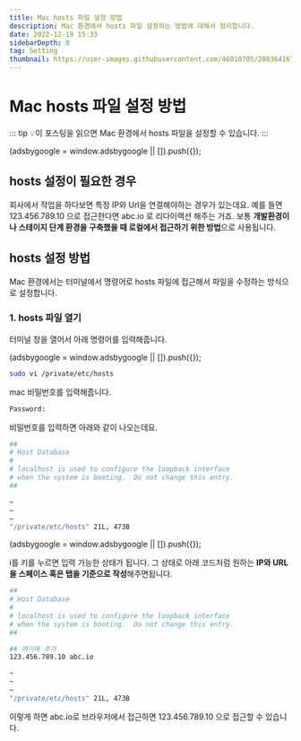 ```yaml
---
title: Mac hosts 파일 설정 방법
description: Mac 환경에서 hosts 파일 설정하는 방법에 대해서 정리합니다.
date: 2022-12-19 15:33
sidebarDepth: 0
tag: Setting
thumbnail: https://user-images.githubusercontent.com/46010705/208364167-ee4ad94a-3182-4091-a3f4-b897677afe56.png
---
```


# Mac hosts 파일 설정 방법

::: tip 💡이 포스팅을 읽으면
Mac 환경에서 hosts 파일을 설정할 수 있습니다.
:::

<component is="script" src="https://pagead2.googlesyndication.com/pagead/js/adsbygoogle.js?client=ca-pub-4877378276818686" crossorigin="anonymous" async></component>

<!-- ui-log 수평형 -->

<ins class="adsbygoogle"
     style="display:block"
     data-ad-client="ca-pub-4877378276818686"
     data-ad-slot="9743150776"
     data-ad-format="auto"
     data-full-width-responsive="true"></ins>
<component is="script">
(adsbygoogle = window.adsbygoogle || []).push({});
</component>

## hosts 설정이 필요한 경우

회사에서 작업을 하다보면 특정 IP와 Url을 연결해야하는 경우가 있는데요.
예를 들면 123.456.789.10 으로 접근한다면 abc.io 로 리다이렉션 해주는 거죠.
보통 **개발환경이나 스테이지 단계 환경을 구축했을 때 로컬에서 접근하기 위한 방법**으로 사용됩니다.

## hosts 설정 방법

Mac 환경에서는 터미널에서 명령어로 hosts 파일에 접근해서 파일을 수정하는 방식으로 설정합니다.

### 1. hosts 파일 열기

터미널 창을 열어서 아래 명령어를 입력해줍니다.

<component is="script" src="https://pagead2.googlesyndication.com/pagead/js/adsbygoogle.js?client=ca-pub-4877378276818686" crossorigin="anonymous" async></component>

<!-- ui-log 수평형 -->

<ins class="adsbygoogle"
     style="display:block"
     data-ad-client="ca-pub-4877378276818686"
     data-ad-slot="9743150776"
     data-ad-format="auto"
     data-full-width-responsive="true"></ins>
<component is="script">
(adsbygoogle = window.adsbygoogle || []).push({});
</component>

```bash
sudo vi /private/etc/hosts
```

mac 비밀번호를 입력해줍니다.

```bash
Password:
```

비밀번호를 입력하면 아래와 같이 나오는데요.

```bash
##
# Host Database
#
# localhost is used to configure the loopback interface
# when the system is booting.  Do not change this entry.
##

~
~
~
"/private/etc/hosts" 21L, 473B
```

<component is="script" src="https://pagead2.googlesyndication.com/pagead/js/adsbygoogle.js?client=ca-pub-4877378276818686" crossorigin="anonymous" async></component>

<!-- ui-log 수평형 -->

<ins class="adsbygoogle"
     style="display:block"
     data-ad-client="ca-pub-4877378276818686"
     data-ad-slot="9743150776"
     data-ad-format="auto"
     data-full-width-responsive="true"></ins>
<component is="script">
(adsbygoogle = window.adsbygoogle || []).push({});
</component>

i를 키를 누르면 입력 가능한 상태가 됩니다.
그 상태로 아래 코드처럼 원하는 **IP와 URL을 스페이스 혹은 탭을 기준으로 작성**해주면됩니다.

```bash
##
# Host Database
#
# localhost is used to configure the loopback interface
# when the system is booting.  Do not change this entry.
##

## 여기에 추가
123.456.789.10 abc.io

~
~
~
"/private/etc/hosts" 21L, 473B
```

이렇게 하면 abc.io로 브라우저에서 접근하면 123.456.789.10 으로 접근할 수 있습니다.

